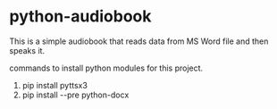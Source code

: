 # python-audiobook

This is a simple audiobook that reads data from MS Word file and then speaks it.


commands to install python modules for this project.
1. pip install pyttsx3
2. pip install --pre python-docx
